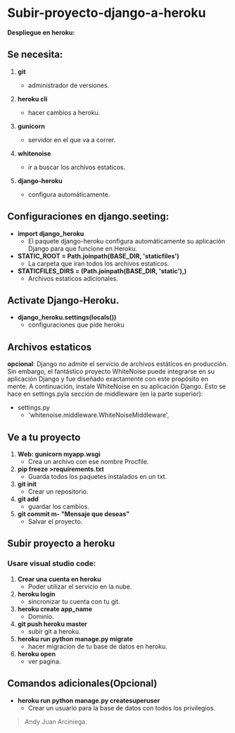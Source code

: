# Subir-proyecto-django-a-heroku
****Despliegue en heroku:****

## Se necesita:

1. __git__ 
    * administrador de versiones.
    
2. __heroku cli__
    * hacer cambios a heroku.
    
3. __gunicorn__ 
    * servidor en el que va a correr.
    
4. __whitenoise__
    * ir a buscar los archivos estaticos.
    
5. __django-heroku__
    * configura automáticamente.


## Configuraciones en django.seeting:
- __import django_heroku__
   * El paquete django-heroku configura automáticamente su aplicación Django para que funcione en Heroku.
- __STATIC_ROOT = Path.joinpath(BASE_DIR, 'staticfiles')__
   * La carpeta que iran todos los archivos estaticos.
- __STATICFILES_DIRS = (Path.joinpath(BASE_DIR, 'static'),)__
   * Archivos estaticos adicionales.

## Activate Django-Heroku.
- __django_heroku.settings(locals())__
   * configuraciones que pide heroku

## Archivos estaticos 
__opcional__: Django no admite el servicio de archivos estáticos en producción. Sin embargo, el fantástico proyecto WhiteNoise puede integrarse en su aplicación Django y fue diseñado exactamente con este propósito en mente. A continuación, instale WhiteNoise en su aplicación Django. Esto se hace en settings.pyla sección de middleware (en la parte superior):
* settings.py
    * 'whitenoise.middleware.WhiteNoiseMiddleware',

## Ve a tu proyecto
1. __Web: gunicorn myapp.wsgi__
    * Crea un archivo con ese nombre Procfile.
2. __pip freeze >requirements.txt__
    * Guarda todos los paquetes instalados en un txt.
3. __git init__
    * Crear un repositorio.
4. __git add__
    * guardar los cambios.
5. __git commit m- "Mensaje que deseas"__
    * Salvar el proyecto.

## Subir proyecto a heroku
### Usare visual studio code:
1. __Crear una cuenta en heroku__
    * Poder utilizar el servicio en la nube.
2. __heroku login__
    * sincronizar tu cuenta con tu git.
3. __heroku create app_name__
    * Dominio.
4. __git push heroku master__ 
    * subir git a heroku.
5. __heroku run python manage.py migrate__
    * hacer migracion de tu base de datos en heroku.
6. __heroku open__
    * ver pagina.

## Comandos adicionales(Opcional)
- __heroku run python manage.py createsuperuser__
   * Crear un usuario para la base de datos con todos los privilegios.

> Andy Juan Arciniega.
